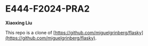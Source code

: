 # E444-F2024-PRA2

**Xiaoxing Liu**

This repo is a clone of [https://github.com/miguelgrinberg/flasky](https://github.com/miguelgrinberg/flasky).